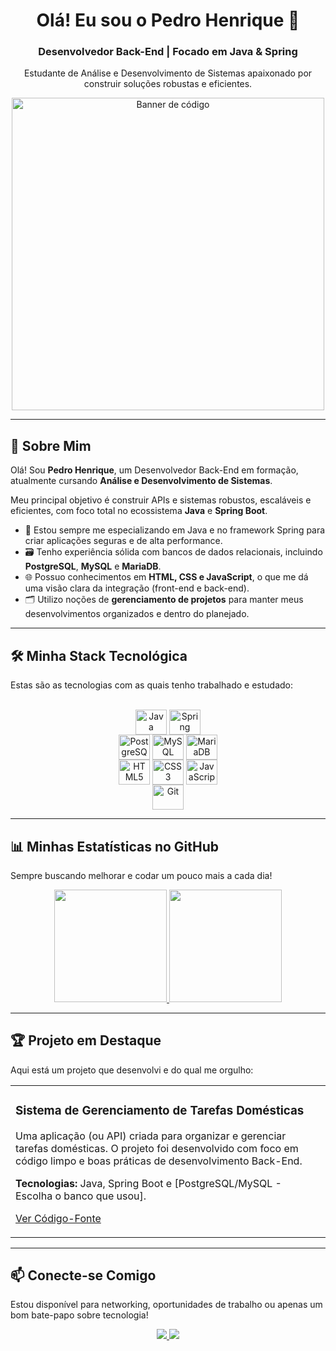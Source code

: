 <div align="center">
  <h1>Olá! Eu sou o Pedro Henrique 👋</h1>
  <h3>Desenvolvedor Back-End | Focado em Java & Spring</h3>
  
  <p>Estudante de Análise e Desenvolvimento de Sistemas apaixonado por construir soluções robustas e eficientes.</p>
  
  <img src="https://media.giphy.com/media/M9gbBd9nbDrOTu1Mqx/giphy.gif" width="500px" alt="Banner de código"/>
</div>

---

## 🚀 Sobre Mim

<p>
  Olá! Sou <strong>Pedro Henrique</strong>, um Desenvolvedor Back-End em formação, atualmente cursando <strong>Análise e Desenvolvimento de Sistemas</strong>.
</p>

<p>
  Meu principal objetivo é construir APIs e sistemas robustos, escaláveis e eficientes, com foco total no ecossistema <strong>Java</strong> e <strong>Spring Boot</strong>.
</p>

<ul>
  <li>🌱 Estou sempre me especializando em Java e no framework Spring para criar aplicações seguras e de alta performance.</li>
  <li>🗃️ Tenho experiência sólida com bancos de dados relacionais, incluindo <strong>PostgreSQL</strong>, <strong>MySQL</strong> e <strong>MariaDB</strong>.</li>
  <li>🌐 Possuo conhecimentos em <strong>HTML, CSS e JavaScript</strong>, o que me dá uma visão clara da integração (front-end e back-end).</li>
  <li>🗂️ Utilizo noções de <strong>gerenciamento de projetos</strong> para manter meus desenvolvimentos organizados e dentro do planejado.</li>
</ul>

---

## 🛠️ Minha Stack Tecnológica

<p>Estas são as tecnologias com as quais tenho trabalhado e estudado:</p>

<div align="center" style="display: inline_block;">
  <br>
  
  <img align="center" alt="Java" height="40" width="50" src="https://cdn.jsdelivr.net/gh/devicons/devicon/icons/java/java-original-wordmark.svg">
  <img align="center" alt="Spring" height="40" width="50" src="https://cdn.jsdelivr.net/gh/devicons/devicon/icons/spring/spring-original-wordmark.svg">
  
  <br>
  
  <img align="center" alt="PostgreSQL" height="40" width="50" src="https://cdn.jsdelivr.net/gh/devicons/devicon/icons/postgresql/postgresql-original-wordmark.svg">
  <img align="center" alt="MySQL" height="40" width="50" src="https://cdn.jsdelivr.net/gh/devicons/devicon/icons/mysql/mysql-original-wordmark.svg">
  <img align="center" alt="MariaDB" height="40" width="50" src="https://cdn.jsdelivr.net/gh/devicons/devicon/icons/mariadb/mariadb-original-wordmark.svg">
  
  <br>
  
  <img align="center" alt="HTML5" height="40" width="50" src="https://cdn.jsdelivr.net/gh/devicons/devicon/icons/html5/html5-original-wordmark.svg">
  <img align="center" alt="CSS3" height="40" width="50" src="https://cdn.jsdelivr.net/gh/devicons/devicon/icons/css3/css3-original-wordmark.svg">
  <img align="center" alt="JavaScript" height="40" width="50" src="https://cdn.jsdelivr.net/gh/devicons/devicon/icons/javascript/javascript-original.svg">
  
  <br>
  
  <img align="center" alt="Git" height="40" width="50" src="https://cdn.jsdelivr.net/gh/devicons/devicon/icons/git/git-original-wordmark.svg">
</div>

---

## 📊 Minhas Estatísticas no GitHub

<p>Sempre buscando melhorar e codar um pouco mais a cada dia!</p>

<div align="center">
  <a href="https://github.com/anuraghazra/github-readme-stats">
    <img height="180em" src="https://github-readme-stats.vercel.app/api?username=PedroHenriqueph7&show_icons=true&theme=dracula&include_all_commits=true&count_private=true"/>
    <img height="180em" src="https://github-readme-stats.vercel.app/api/top-langs/?username=PedroHenriqueph7&layout=compact&langs_count=7&theme=dracula"/>
  </a>
</div>

---

## 🏆 Projeto em Destaque

<p>Aqui está um projeto que desenvolvi e do qual me orgulho:</p>

<table border="0" cellpadding="10" cellspacing="0" width="100%">
  <tr>
    <td width="100%" valign="top">
      <h3>Sistema de Gerenciamento de Tarefas Domésticas</h3>
      <p>Uma aplicação (ou API) criada para organizar e gerenciar tarefas domésticas. O projeto foi desenvolvido com foco em código limpo e boas práticas de desenvolvimento Back-End.</p>
      <p><strong>Tecnologias:</strong> Java, Spring Boot e [PostgreSQL/MySQL - Escolha o banco que usou].</p>
      <p>
        <a href="[LINK-DO-REPOSITORIO-DESSE-PROJETO]">Ver Código-Fonte</a>
      </p>
    </td>
  </tr>
</table>

---

## 📫 Conecte-se Comigo

<p>Estou disponível para networking, oportunidades de trabalho ou apenas um bom bate-papo sobre tecnologia!</p>

<div align="center" style="display: inline_block;">
  <a href="[SEU-LINK-DO-LINKEDIN]" target="_blank">
    <img src="https://img.shields.io/badge/-LinkedIn-%230077B5?style=for-the-badge&logo=linkedin&logoColor=white" target="_blank">
  </a>
  <a href="mailto:[SEU-EMAIL-DE-CONTATO]" target="_blank">
    <img src="https://img.shields.io/badge/-Email-%23D14836?style=for-the-badge&logo=gmail&logoColor=white" target="_blank">
  </a>
</div>
